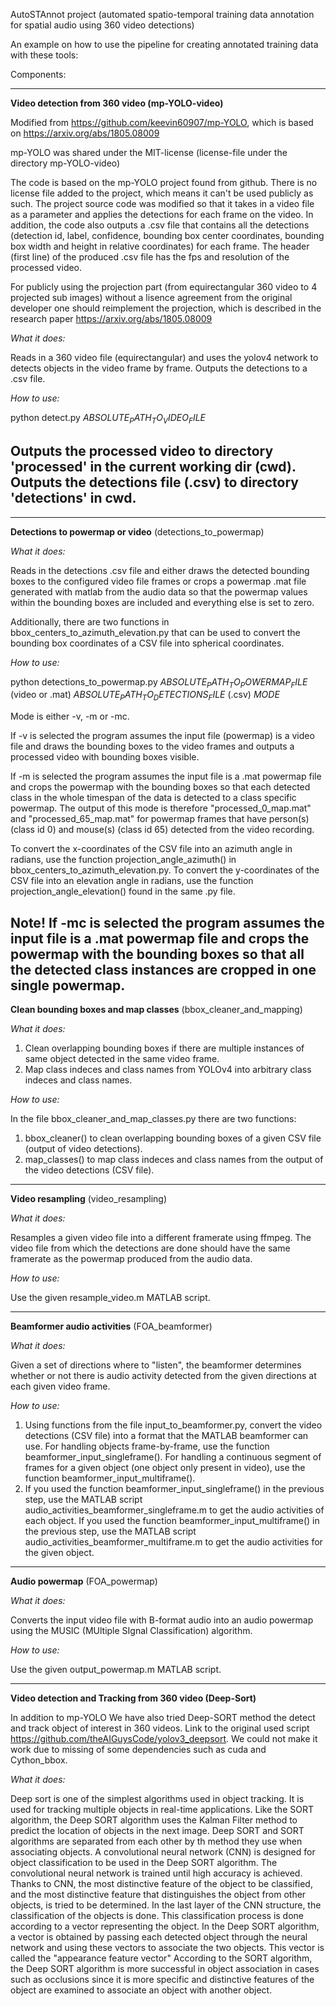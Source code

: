 AutoSTAnnot project (automated spatio-temporal training data annotation for spatial audio using 360 video detections)

An example on how to use the pipeline for creating annotated training data with these tools: 




Components:


----------------------------------------
**Video detection from 360 video (mp-YOLO-video)**

Modified from https://github.com/keevin60907/mp-YOLO, which is based on https://arxiv.org/abs/1805.08009

mp-YOLO was shared under the MIT-license (license-file under the directory mp-YOLO-video)

The code is based on the mp-YOLO project found from github. There is no license file added to the project, which means it can't be used publicly as such. The project source code was modified so that it takes in a video file as a parameter and applies the detections for each frame on the video. In addition, the code also outputs a .csv file that contains all the detections (detection id, label, confidence, bounding box center coordinates, bounding box width and height in relative coordinates) for each frame. The header (first line) of the produced .csv file has the fps and resolution of the processed video. 

For publicly using the projection part (from equirectangular 360 video to 4 projected sub images) without a lisence agreement from the original developer one should reimplement the projection, which is described in the research paper https://arxiv.org/abs/1805.08009


*What it does:* 

Reads in a 360 video file (equirectangular) and uses the yolov4 network to detects objects in the video frame by frame. Outputs the detections to a .csv file. 


*How to use:* 

python detect.py $ABSOLUTE_PATH_TO_VIDEO_FILE$

Outputs the processed video to directory 'processed' in the current working dir (cwd).
Outputs the detections file (.csv) to directory 'detections' in cwd.
----------------------------------------

----------------------------------------
**Detections to powermap or video** (detections_to_powermap)

*What it does:*

Reads in the detections .csv file and either draws the detected bounding boxes to the configured video file frames or crops a powermap .mat file generated with matlab from the audio data so that the powermap values within the bounding boxes are included and everything else is set to zero.

Additionally, there are two functions in bbox_centers_to_azimuth_elevation.py that can be used to convert the bounding box coordinates of a CSV file into spherical coordinates.


*How to use:* 

python detections_to_powermap.py $ABSOLUTE_PATH_TO_POWERMAP_FILE$ (video or .mat) $ABSOLUTE_PATH_TO_DETECTIONS_FILE$ (.csv) $MODE$

Mode is either -v, -m or -mc. 

If -v is selected the program assumes the input file (powermap) is a video file and draws the bounding boxes to the video frames and outputs a processed video with bounding boxes visible. 

If -m is selected the program assumes the input file is a .mat powermap file and crops the powermap with the bounding boxes so that each detected class in the whole timespan of the data is detected to a class specific powermap. The output of this mode is therefore "processed_0_map.mat" and "processed_65_map.mat" for powermap frames that have person(s) (class id 0) and mouse(s) (class id 65) detected from the video recording.

To convert the x-coordinates of the CSV file into an azimuth angle in radians, use the function projection_angle_azimuth() in bbox_centers_to_azimuth_elevation.py. To convert the y-coordinates of the CSV file into an elevation angle in radians, use the function projection_angle_elevation() found in the same .py file.

Note! If -mc is selected the program assumes the input file is a .mat powermap file and crops the powermap with the bounding boxes so that all the detected class instances are cropped in one single powermap.
----------------------------------------

**Clean bounding boxes and map classes** (bbox_cleaner_and_mapping)

*What it does:*

1) Clean overlapping bounding boxes if there are multiple instances of same object detected in the same video frame.
2) Map class indeces and class names from YOLOv4 into arbitrary class indeces and class names.

*How to use:* 

In the file bbox_cleaner_and_map_classes.py there are two functions:
1) bbox_cleaner() to clean overlapping bounding boxes of a given CSV file (output of video detections).
2) map_classes() to map class indeces and class names from the output of the video detections (CSV file).

----------------------------------------


**Video resampling** (video_resampling)

*What it does:*

Resamples a given video file into a different framerate using ffmpeg. The video file from which the detections are done should have the same framerate as the powermap produced from the audio data.


*How to use:*
 
Use the given resample_video.m MATLAB script.

----------------------------------------


**Beamformer audio activities** (FOA_beamformer)

*What it does:*

Given a set of directions where to "listen", the beamformer determines whether or not there is audio activity detected from the given directions at each given video frame.

*How to use:*

1) Using functions from the file input_to_beamformer.py, convert the video detections (CSV file) into a format that the MATLAB beamformer can use. For handling objects frame-by-frame, use the function beamformer_input_singleframe(). For handling a continuous segment of frames for a given object (one object only present in video), use the function beamformer_input_multiframe().
2) If you used the function beamformer_input_singleframe() in the previous step, use the MATLAB script audio_activities_beamformer_singleframe.m to get the audio activities of each object. If you used the function beamformer_input_multiframe() in the previous step, use the MATLAB script audio_activities_beamformer_multiframe.m to get the audio activities for the given object.

----------------------------------------

**Audio powermap** (FOA_powermap)

*What it does:*

Converts the input video file with B-format audio into an audio powermap using the MUSIC (MUltiple SIgnal Classification) algorithm.

*How to use:* 

Use the given output_powermap.m MATLAB script.

----------------------------------------

**Video detection and Tracking from 360 video (Deep-Sort)**

In addition to mp-YOLO We have also tried Deep-SORT method the detect and track object of interest in 360 videos. Link to the original used script https://github.com/theAIGuysCode/yolov3_deepsort. We could not make it work due to missing of some dependencies such as cuda and Cython_bbox.  


*What it does:*

Deep sort is one of the simplest algorithms used in object tracking. It is used for tracking multiple objects in real-time applications. Like the SORT algorithm, the Deep SORT
algorithm uses the Kalman Filter method to predict the location of objects in the next image. Deep SORT and SORT algorithms are separated from each other by th method they use when associating objects. A convolutional neural network (CNN) is designed for object classification to be used in the Deep SORT algorithm. The convolutional neural network is trained until high accuracy is achieved. Thanks to CNN, the most distinctive feature of the object to be classified, and the most distinctive feature that distinguishes the object from other objects, is tried to be determined. In the last layer of the CNN structure, the classification of the objects is done. This classification process is done according to a vector representing the object. In the Deep SORT algorithm, a vector is obtained by passing each detected object through the neural network and using these vectors to associate the two objects. This vector is called the "appearance feature vector" According to the SORT algorithm, the Deep SORT algorithm is more successful in object association in cases such as occlusions since it is more specific and distinctive features of the object are examined to associate an object with another object.

